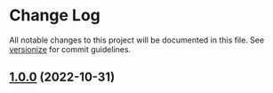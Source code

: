 # Change Log

All notable changes to this project will be documented in this file. See [versionize](https://github.com/versionize/versionize) for commit guidelines.

<a name="1.0.0"></a>
## [1.0.0](https://www.github.com/jhjimenez-lktn/AutomaticVersionAndRelease/releases/tag/v1.0.0) (2022-10-31)

